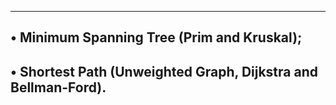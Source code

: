 ---------------------------------------------------------------------
• Minimum Spanning Tree (Prim and Kruskal);
---------------------------------------------------------------------
• Shortest Path (Unweighted Graph, Dijkstra and Bellman-Ford).
---------------------------------------------------------------------
